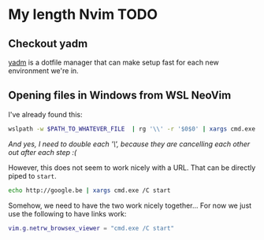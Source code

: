 # My length Nvim TODO

## Checkout yadm

[yadm](https://yadm.io/docs/overview) is a dotfile manager that can make setup fast for each new environment we're in.

## Opening files in Windows from WSL NeoVim

I've already found this:
```bash
wslpath -w $PATH_TO_WHATEVER_FILE  | rg '\\' -r '$0$0' | xargs cmd.exe /C start
```
_And yes, I need to double each '\\', because they are cancelling each other out after each step :(_

However, this does not seem to work nicely with a URL. That can be directly piped to `start`.

```bash
echo http://google.be | xargs cmd.exe /C start
```

Somehow, we need to have the two work nicely together...
For now we just use the following to have links work:

```lua
vim.g.netrw_browsex_viewer = "cmd.exe /C start"
```
